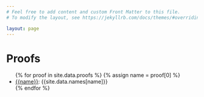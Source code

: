 ```yaml
---
# Feel free to add content and custom Front Matter to this file.
# To modify the layout, see https://jekyllrb.com/docs/themes/#overriding-theme-defaults

layout: page
---
```


# Proofs

<ul>
{% for proof in site.data.proofs %}
  {% assign name = proof[0] %}
  <li> <a href="{{name}}">{{name}}</a>: {{site.data.names[name]}}</li>
{% endfor %}
</ul>


